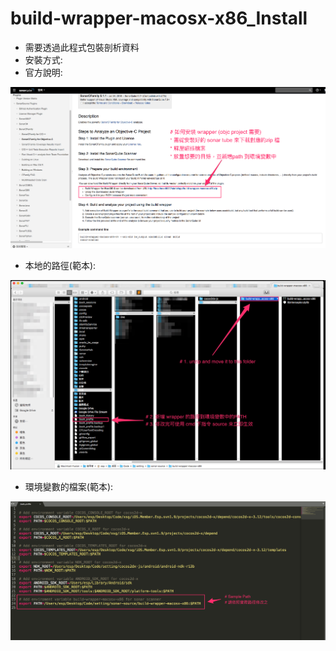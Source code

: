 # build-wrapper-macosx-x86_Install


* 需要透過此程式包裝剖析資料
* 安裝方式:
 * 官方說明:

  ![官方說明](./pics/build-wrapper-macosx-x86_Install_0.png)

 * 本地的路徑(範本):

  ![本地的路徑](./pics/build-wrapper-macosx-x86_Install_1.png)

 * 環境變數的檔案(範本):

  ![環境變數的檔案](./pics/build-wrapper-macosx-x86_Install_2.png)
